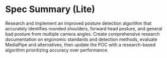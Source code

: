 # Spec Summary (Lite)

Research and implement an improved posture detection algorithm that accurately identifies rounded shoulders, forward head posture, and general bad posture from multiple camera angles. Create comprehensive research documentation on ergonomic standards and detection methods, evaluate MediaPipe and alternatives, then update the POC with a research-based algorithm prioritizing accuracy over performance.